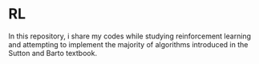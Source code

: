 # RL
In this repository, i share my codes while studying reinforcement learning and attempting to implement the majority of algorithms introduced in the Sutton and Barto textbook.
